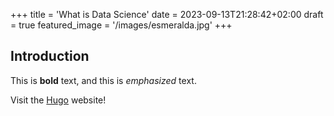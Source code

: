 +++
title = 'What is Data Science'
date = 2023-09-13T21:28:42+02:00
draft = true
featured_image = '/images/esmeralda.jpg'
+++

## Introduction

This is **bold** text, and this is *emphasized* text.

Visit the [Hugo](https://gohugo.io) website!
